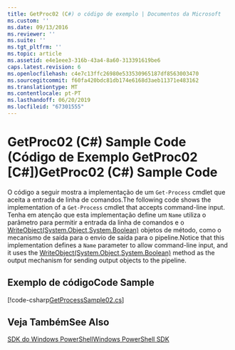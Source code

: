 ```yaml
---
title: GetProc02 (C#) o código de exemplo | Documentos da Microsoft
ms.custom: ''
ms.date: 09/13/2016
ms.reviewer: ''
ms.suite: ''
ms.tgt_pltfrm: ''
ms.topic: article
ms.assetid: e4e1eee3-316b-43a4-8a60-313391619be6
caps.latest.revision: 6
ms.openlocfilehash: c4e7c13ffc26980e533530965187df8563003470
ms.sourcegitcommit: f60fa420bdc81db174e6168d3aeb11371e483162
ms.translationtype: MT
ms.contentlocale: pt-PT
ms.lasthandoff: 06/20/2019
ms.locfileid: "67301555"
---
```

# <a name="getproc02-c-sample-code"></a><span data-ttu-id="3c877-102">GetProc02 (C#) Sample Code (Código de Exemplo GetProc02 [C#])</span><span class="sxs-lookup"><span data-stu-id="3c877-102">GetProc02 (C#) Sample Code</span></span>

<span data-ttu-id="3c877-103">O código a seguir mostra a implementação de um `Get-Process` cmdlet que aceita a entrada de linha de comandos.</span><span class="sxs-lookup"><span data-stu-id="3c877-103">The following code shows the implementation of a `Get-Process` cmdlet that accepts command-line input.</span></span> <span data-ttu-id="3c877-104">Tenha em atenção que esta implementação define um `Name` utiliza o parâmetro para permitir a entrada da linha de comandos e o [WriteObject(System.Object,System.Boolean)](/dotnet/api/system.management.automation.cmdlet.writeobject?view=pscore-6.2.0#System_Management_Automation_Cmdlet_WriteObject_System_Object_System_Boolean_) objetos de método, como o mecanismo de saída para o envio de saída para o pipeline.</span><span class="sxs-lookup"><span data-stu-id="3c877-104">Notice that this implementation defines a `Name` parameter to allow command-line input, and it uses the [WriteObject(System.Object,System.Boolean)](/dotnet/api/system.management.automation.cmdlet.writeobject?view=pscore-6.2.0#System_Management_Automation_Cmdlet_WriteObject_System_Object_System_Boolean_) method as the output mechanism for sending output objects to the pipeline.</span></span>

## <a name="code-sample"></a><span data-ttu-id="3c877-105">Exemplo de código</span><span class="sxs-lookup"><span data-stu-id="3c877-105">Code Sample</span></span>

[!code-csharp[GetProcessSample02.cs](../../powershell-sdk-samples/SDK-2.0/csharp/GetProcessSample02/GetProcessSample02.cs#L11-L76 "GetProcessSample02.cs")]

## <a name="see-also"></a><span data-ttu-id="3c877-106">Veja Também</span><span class="sxs-lookup"><span data-stu-id="3c877-106">See Also</span></span>

[<span data-ttu-id="3c877-107">SDK do Windows PowerShell</span><span class="sxs-lookup"><span data-stu-id="3c877-107">Windows PowerShell SDK</span></span>](../windows-powershell-reference.md)
